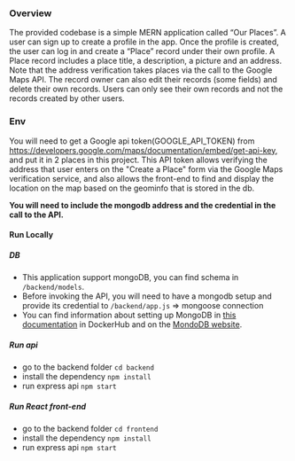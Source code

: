 ### Overview

The provided codebase is a simple MERN application called “Our Places”. A user can sign up to create a profile in the app. Once the profile is created, the user can log in and create a “Place” record under their own profile. A Place record includes a place title, a description, a picture and an address. Note that the address verification takes places via the call to the Google Maps API.  The record owner can also edit their records (some fields) and delete their own records. Users can only see their own records and not the records created by other users. 

### Env

You will need to get a Google api token(GOOGLE_API_TOKEN) from https://developers.google.com/maps/documentation/embed/get-api-key, and put it in 2 places in this project. This API token allows verifying  the address that user enters on the "Create a Place" form via the Google Maps verification service, and also allows the front-end to find and display the location on the map based on the geominfo that is stored in the db.

**You will need to include the mongodb address and the credential in the call to the API.**

#### Run Locally

##### DB

- This application support mongoDB, you can find schema in `/backend/models`.
- Before invoking the API, you will need to have a mongodb setup and provide its credential to `/backend/app.js` => mongoose connection
- You can find information about setting up MongoDB in [this documentation](https://hub.docker.com/_/mongo) in DockerHub and on the [MondoDB website](https://docs.cloudmanager.mongodb.com/tutorial/nav/manage-hosts/).

##### Run api

- go to the backend folder `cd backend`
- install the dependency `npm install`
- run express api `npm start`

##### Run React front-end

- go to the backend folder `cd frontend`
- install the dependency `npm install`
- run express api `npm start`
